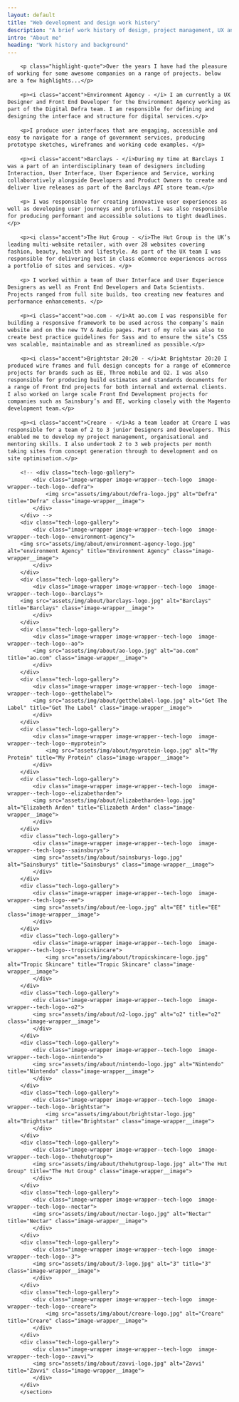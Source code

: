 ```yaml
---
layout: default
title: "Web development and design work history"
description: "A brief work history of design, project management, UX and Front End Development jobs"
intro: "About me"
heading: "Work history and background"
---
```




<section class="content">

		<p class="highlight-quote">Over the years I have had the pleasure of working for some awesome companies on a range of projects. below are a few highlights...</p>

		<p><i class="accent">Environment Agency - </i> I am currently a UX Designer and Front End Developer for the Environment Agency working as part of the Digital Defra team. I am responsible for defining and designing the interface and structure for digital services.</p>

		<p>I produce user interfaces that are engaging, accessible and easy to navigate for a range of government services, producing prototype sketches, wireframes and working code examples. </p>

		<p><i class="accent">Barclays - </i>During my time at Barclays I was a part of an interdisciplinary team of designers including Interaction, User Interface, User Experience and Service, working collaboratively alongside Developers and Product Owners to create and deliver live releases as part of the Barclays API store team.</p>

		<p> I was responsible for creating innovative user experiences as well as developing user journeys and profiles. I was also responsible for producing performant and accessible solutions to tight deadlines.</p>

	 	<p><i class="accent">The Hut Group - </i>The Hut Group is the UK’s leading multi-website retailer, with over 28 websites covering fashion, beauty, health and lifestyle. As part of the UX team I was responsible for delivering best in class eCommerce experiences across a portfolio of sites and services. </p>

		<p>	I worked within a team of User Interface and User Experience Designers as well as Front End Developers and Data Scientists. Projects ranged from full site builds, too creating new features and performance enhancements. </p>

		<p><i class="accent">ao.com - </i>At ao.com I was responsible for building a responsive framework to be used across the company’s main website and on the new TV & Audio pages. Part of my role was also to create best practice guidelines for Sass and to ensure the site’s CSS was scalable, maintainable and as streamlined as possible.</p>

		<p><i class="accent">Brightstar 20:20 - </i>At Brightstar 20:20 I produced wire frames and full design concepts for a range of eCommerce projects for brands such as EE, Three mobile and O2. I was also responsible for producing build estimates and standards documents for a range of Front End projects for both internal and external clients. I also worked on large scale Front End Development projects for companies such as Sainsbury’s and EE, working closely with the Magento development team.</p>

		<p><i class="accent">Creare - </i>As a team leader at Creare I was responsible for a team of 2 to 3 junior Designers and Developers. This enabled me to develop my project management, organisational and mentoring skills. I also undertook 2 to 3 web projects per month taking sites from concept generation through to development and on site optimisation.</p>

		<!-- <div class="tech-logo-gallery">
			<div class="image-wrapper image-wrapper--tech-logo  image-wrapper--tech-logo--defra">
				<img src="assets/img/about/defra-logo.jpg" alt="Defra" title="Defra" class="image-wrapper__image">
			</div>
		</div> -->
		<div class="tech-logo-gallery">
			<div class="image-wrapper image-wrapper--tech-logo  image-wrapper--tech-logo--environment-agency">
      	<img src="assets/img/about/environment-agency-logo.jpg" alt="environment Agency" title="Environment Agency" class="image-wrapper__image">
			</div>
		</div>
		<div class="tech-logo-gallery">
			<div class="image-wrapper image-wrapper--tech-logo  image-wrapper--tech-logo--barclays">
      	<img src="assets/img/about/barclays-logo.jpg" alt="Barclays" title="Barclays" class="image-wrapper__image">
			</div>
		</div>
		<div class="tech-logo-gallery">
			<div class="image-wrapper image-wrapper--tech-logo  image-wrapper--tech-logo--ao">
		    <img src="assets/img/about/ao-logo.jpg" alt="ao.com" title="ao.com" class="image-wrapper__image">
			</div>
		</div>
		<div class="tech-logo-gallery">
			<div class="image-wrapper image-wrapper--tech-logo  image-wrapper--tech-logo--getthelabel">
		    <img src="assets/img/about/getthelabel-logo.jpg" alt="Get The Label" title="Get The Label" class="image-wrapper__image">
			</div>
		</div>
		<div class="tech-logo-gallery">
			<div class="image-wrapper image-wrapper--tech-logo  image-wrapper--tech-logo--myprotein">
				<img src="assets/img/about/myprotein-logo.jpg" alt="My Protein" title="My Protein" class="image-wrapper__image">
			</div>
		</div>
		<div class="tech-logo-gallery">
			<div class="image-wrapper image-wrapper--tech-logo  image-wrapper--tech-logo--elizabetharden">
		    <img src="assets/img/about/elizabetharden-logo.jpg" alt="Elizabeth Arden" title="Elizabeth Arden" class="image-wrapper__image">
			</div>
		</div>
		<div class="tech-logo-gallery">
			<div class="image-wrapper image-wrapper--tech-logo  image-wrapper--tech-logo--sainsburys">
		    <img src="assets/img/about/sainsburys-logo.jpg" alt="Sainsburys" title="Sainsburys" class="image-wrapper__image">
			</div>
		</div>
		<div class="tech-logo-gallery">
			<div class="image-wrapper image-wrapper--tech-logo  image-wrapper--tech-logo--ee">
		    <img src="assets/img/about/ee-logo.jpg" alt="EE" title="EE" class="image-wrapper__image">
			</div>
		</div>
		<div class="tech-logo-gallery">
			<div class="image-wrapper image-wrapper--tech-logo  image-wrapper--tech-logo--tropicskincare">
				<img src="assets/img/about/tropicskincare-logo.jpg" alt="Tropic Skincare" title="Tropic Skincare" class="image-wrapper__image">
			</div>
		</div>
		<div class="tech-logo-gallery">
			<div class="image-wrapper image-wrapper--tech-logo  image-wrapper--tech-logo--o2">
		  	<img src="assets/img/about/o2-logo.jpg" alt="o2" title="o2" class="image-wrapper__image">
			</div>
		</div>
		<div class="tech-logo-gallery">
			<div class="image-wrapper image-wrapper--tech-logo  image-wrapper--tech-logo--nintendo">
		  	<img src="assets/img/about/nintendo-logo.jpg" alt="Nintendo" title="Nintendo" class="image-wrapper__image">
			</div>
		</div>
		<div class="tech-logo-gallery">
			<div class="image-wrapper image-wrapper--tech-logo  image-wrapper--tech-logo--brightstar">
				<img src="assets/img/about/brightstar-logo.jpg" alt="Brightstar" title="Brightstar" class="image-wrapper__image">
			</div>
		</div>
		<div class="tech-logo-gallery">
			<div class="image-wrapper image-wrapper--tech-logo  image-wrapper--tech-logo--thehutgroup">
		    <img src="assets/img/about/thehutgroup-logo.jpg" alt="The Hut Group" title="The Hut Group" class="image-wrapper__image">
			</div>
		</div>
		<div class="tech-logo-gallery">
			<div class="image-wrapper image-wrapper--tech-logo  image-wrapper--tech-logo--nectar">
		    <img src="assets/img/about/nectar-logo.jpg" alt="Nectar" title="Nectar" class="image-wrapper__image">
			</div>
		</div>
		<div class="tech-logo-gallery">
			<div class="image-wrapper image-wrapper--tech-logo  image-wrapper--tech-logo--3">
		    <img src="assets/img/about/3-logo.jpg" alt="3" title="3" class="image-wrapper__image">
			</div>
		</div>
		<div class="tech-logo-gallery">
			<div class="image-wrapper image-wrapper--tech-logo  image-wrapper--tech-logo--creare">
				<img src="assets/img/about/creare-logo.jpg" alt="Creare" title="Creare" class="image-wrapper__image">
			</div>
		</div>
		<div class="tech-logo-gallery">
			<div class="image-wrapper image-wrapper--tech-logo  image-wrapper--tech-logo--zavvi">
		    <img src="assets/img/about/zavvi-logo.jpg" alt="Zavvi" title="Zavvi" class="image-wrapper__image">
			</div>
		</div>
		</section>
